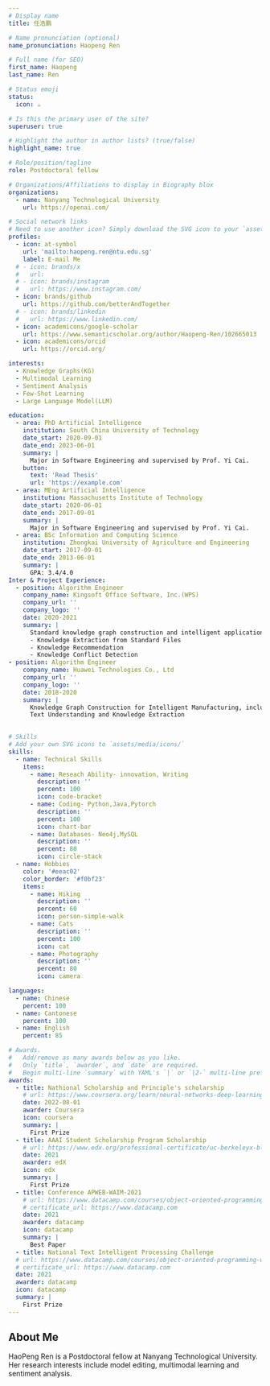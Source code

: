 ```yaml
---
# Display name
title: 任浩鹏

# Name pronunciation (optional)
name_pronunciation: Haopeng Ren

# Full name (for SEO)
first_name: Haopeng
last_name: Ren

# Status emoji
status: 
  icon: ☕️

# Is this the primary user of the site?
superuser: true

# Highlight the author in author lists? (true/false)
highlight_name: true

# Role/position/tagline
role: Postdoctoral fellow

# Organizations/Affiliations to display in Biography blox
organizations:
  - name: Nanyang Technological University
    url: https://openai.com/

# Social network links
# Need to use another icon? Simply download the SVG icon to your `assets/media/icons/` folder.
profiles:
  - icon: at-symbol
    url: 'mailto:haopeng.ren@ntu.edu.sg'
    label: E-mail Me
  # - icon: brands/x
  #   url: 
  # - icon: brands/instagram
  #   url: https://www.instagram.com/
  - icon: brands/github
    url: https://github.com/betterAndTogether
  # - icon: brands/linkedin
  #   url: https://www.linkedin.com/
  - icon: academicons/google-scholar
    url: https://www.semanticscholar.org/author/Haopeng-Ren/102665013
  - icon: academicons/orcid
    url: https://orcid.org/

interests:
  - Knowledge Graphs(KG)
  - Multimodal Learning
  - Sentiment Analysis
  - Few-Shot Learning
  - Large Language Model(LLM)

education:
  - area: PhD Artificial Intelligence
    institution: South China University of Technology
    date_start: 2020-09-01
    date_end: 2023-06-01
    summary: |
      Major in Software Engineering and supervised by Prof. Yi Cai.
    button:
      text: 'Read Thesis'
      url: 'https://example.com'
  - area: MEng Artificial Intelligence
    institution: Massachusetts Institute of Technology
    date_start: 2020-06-01
    date_end: 2017-09-01
    summary: |
      Major in Software Engineering and supervised by Prof. Yi Cai.
  - area: BSc Information and Computing Science
    institution: Zhongkai University of Agriculture and Engineering
    date_start: 2017-09-01
    date_end: 2013-06-01
    summary: |
      GPA: 3.4/4.0
Inter & Project Experience:
  - position: Algorithm Engineer
    company_name: Kingsoft Office Software, Inc.(WPS)
    company_url: ''
    company_logo: ''
    date: 2020-2021
    summary: |
      Standard knowledge graph construction and intelligent applications, including:
      - Knowledge Extraction from Standard Files
      - Knowledge Recommendation
      - Knowledge Conflict Detection
- position: Algorithm Engineer
    company_name: Huawei Technologies Co., Ltd
    company_url: ''
    company_logo: ''
    date: 2018-2020
    summary: |
      Knowledge Graph Construction for Intelligent Manufacturing, including Data Cleaning and denosing; 
      Text Understanding and Knowledge Extraction
  

# Skills
# Add your own SVG icons to `assets/media/icons/`
skills:
  - name: Technical Skills
    items:
      - name: Reseach Ability- innovation, Writing
        description: ''
        percent: 100
        icon: code-bracket
      - name: Coding- Python,Java,Pytorch
        description: ''
        percent: 100
        icon: chart-bar
      - name: Databases- Neo4j,MySQL
        description: ''
        percent: 80
        icon: circle-stack
  - name: Hobbies
    color: '#eeac02'
    color_border: '#f0bf23'
    items:
      - name: Hiking
        description: ''
        percent: 60
        icon: person-simple-walk
      - name: Cats
        description: ''
        percent: 100
        icon: cat
      - name: Photography
        description: ''
        percent: 80
        icon: camera

languages:
  - name: Chinese
    percent: 100
  - name: Cantonese
    percent: 100
  - name: English
    percent: 85

# Awards.
#   Add/remove as many awards below as you like.
#   Only `title`, `awarder`, and `date` are required.
#   Begin multi-line `summary` with YAML's `|` or `|2-` multi-line prefix and indent 2 spaces below.
awards:
  - title: Nathional Scholarship and Principle's scholarship 
    # url: https://www.coursera.org/learn/neural-networks-deep-learning
    date: 2022-08-01
    awarder: Coursera
    icon: coursera
    summary: |
      First Prize
  - title: AAAI Student Scholarship Program Scholarship
    # url: https://www.edx.org/professional-certificate/uc-berkeleyx-blockchain-fundamentals
    date: 2021
    awarder: edX
    icon: edx
    summary: |
      First Prize
  - title: Conference APWEB-WAIM-2021
    # url: https://www.datacamp.com/courses/object-oriented-programming-with-s3-and-r6-in-r
    # certificate_url: https://www.datacamp.com
    date: 2021
    awarder: datacamp
    icon: datacamp
    summary: |
      Best Paper
  - title: National Text Intelligent Processing Challenge
  # url: https://www.datacamp.com/courses/object-oriented-programming-with-s3-and-r6-in-r
  # certificate_url: https://www.datacamp.com
  date: 2021
  awarder: datacamp
  icon: datacamp
  summary: |
    First Prize
---
```


## About Me

HaoPeng Ren is a Postdoctoral fellow at Nanyang Technological University. Her research interests include model editing, multimodal learning and sentiment analysis.
